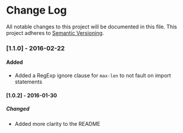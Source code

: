 # Change Log
All notable changes to this project will be documented in this file.
This project adheres to [Semantic Versioning](http://semver.org/).

### [1.1.0] - 2016-02-22
#### Added
- Added a RegExp ignore clause for `max-len` to not fault on import statements

#### [1.0.2] - 2016-01-30
##### Changed
- Added more clarity to the README
